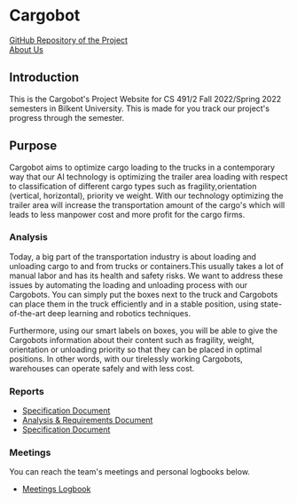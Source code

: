 # Cargobot

<a href="https://github.com/Cargobot-Project/cargobot">GitHub Repository of the Project</a>
</br>
<a href="https://cargobot-project.github.io/CargobotWebsite/AboutUs">About Us</a>

## Introduction 
This is the Cargobot's Project Website for CS 491/2 Fall 2022/Spring 2022 semesters in Bilkent University. This is made for you track our project's progress through the semester.

## Purpose 
Cargobot aims to optimize cargo loading to the trucks in a contemporary way that our AI technology is optimizing the trailer area loading with respect to classification of different cargo types such as fragility,orientation (vertical, horizontal), priority ve weight. With our technology optimizing the trailer area will increase the transportation amount of the cargo's which will leads to less manpower cost and more profit for the cargo firms.

### Analysis

Today, a big part of the transportation industry is about loading and unloading cargo to and from trucks or containers.This usually takes a lot of manual labor and has its health and safety risks. We want to address these issues by automating the loading and unloading process with our Cargobots. You can simply put the boxes next to the truck and Cargobots can place them in the truck efficiently and in a stable position, using state-of-the-art deep learning and robotics techniques.

Furthermore, using our smart labels on boxes, you will be able to give the Cargobots information about their content such as fragility, weight, orientation or unloading priority so that they can be placed in optimal positions. In other words, with our tirelessly working Cargobots, warehouses can operate safely and with less cost.
### Reports 
* <a href="https://drive.google.com/file/d/1nkh3GqsXFPHH6GraikUclmELni8pfWpM/view?usp=sharing">Specification Document</a>
* <a href="https://drive.google.com/file/d/1T6ZUVc6eB6ezl-exVewEgYSwAYPuQvH4/view?usp=sharing">Analysis & Requirements Document</a>
* <a href="https://drive.google.com/file/d/13_ZsC5HPezpRIO-_O0CDOf2xjrQkFk_u/view?usp=sharing">Specification Document</a>
  

### Meetings

You can reach the team's meetings and personal logbooks below. 

* <a href="https://cargobot-project.github.io/Cargobot/MeetingsLogbook">Meetings Logbook</a>

